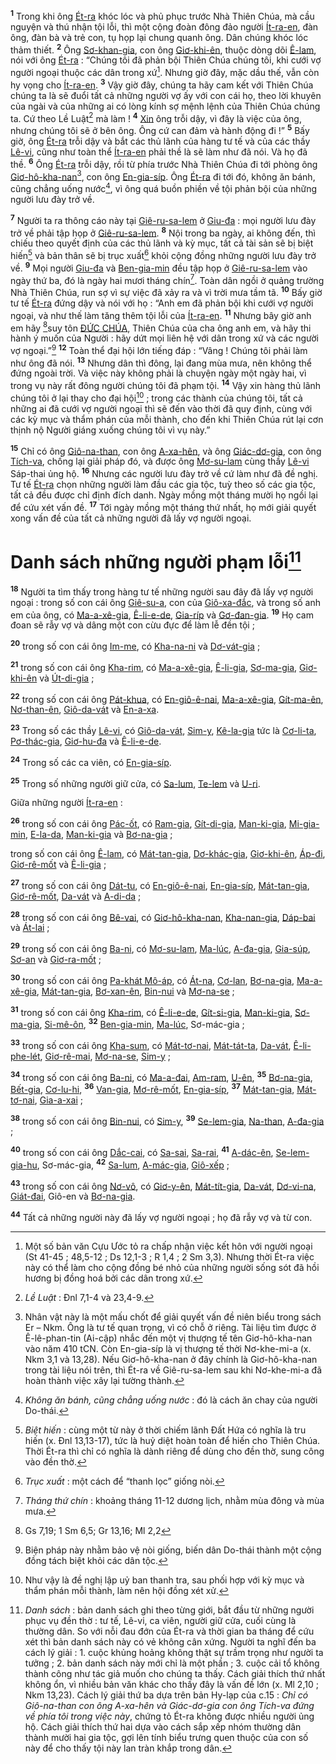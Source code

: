 <sup><b>1</b></sup> Trong khi ông [Ét-ra]() khóc lóc và phủ phục trước Nhà Thiên Chúa, mà cầu nguyện và thú nhận tội lỗi, thì một cộng đoàn đông đảo người [Ít-ra-en](), đàn ông, đàn bà và trẻ con, tụ họp lại chung quanh ông. Dân chúng khóc lóc thảm thiết. <sup><b>2</b></sup> Ông [Sơ-khan-gia](), con ông [Giơ-khi-ên](), thuộc dòng dõi [Ê-lam](), nói với ông [Ét-ra]() : “Chúng tôi đã phản bội Thiên Chúa chúng tôi, khi cưới vợ người ngoại thuộc các dân trong xứ[^1-4165ba6b-1d2e-4467-88bf-788e76fb1975]. Nhưng giờ đây, mặc dầu thế, vẫn còn hy vọng cho [Ít-ra-en](). <sup><b>3</b></sup> Vậy giờ đây, chúng ta hãy cam kết với Thiên Chúa chúng ta là sẽ đuổi tất cả những người vợ ấy với con cái họ, theo lời khuyên của ngài và của những ai có lòng kính sợ mệnh lệnh của Thiên Chúa chúng ta. Cứ theo Lề Luật[^2-4165ba6b-1d2e-4467-88bf-788e76fb1975] mà làm ! <sup><b>4</b></sup> [Xin]() ông trỗi dậy, vì đây là việc của ông, nhưng chúng tôi sẽ ở bên ông. Ông cứ can đảm và hành động đi !” <sup><b>5</b></sup> Bấy giờ, ông [Ét-ra]() trỗi dậy và bắt các thủ lãnh của hàng tư tế và của các thầy [Lê-vi](), cũng như toàn thể [Ít-ra-en]() phải thề là sẽ làm như đã nói. Và họ đã thề. <sup><b>6</b></sup> Ông [Ét-ra]() trỗi dậy, rồi từ phía trước Nhà Thiên Chúa đi tới phòng ông [Giơ-hô-kha-nan]()[^3-4165ba6b-1d2e-4467-88bf-788e76fb1975], con ông [En-gia-síp](). Ông [Ét-ra]() đi tới đó, không ăn bánh, cũng chẳng uống nước[^4-4165ba6b-1d2e-4467-88bf-788e76fb1975], vì ông quá buồn phiền về tội phản bội của những người lưu đày trở về.

<sup><b>7</b></sup> Người ta ra thông cáo này tại [Giê-ru-sa-lem]() ở [Giu-đa]() : mọi người lưu đày trở về phải tập họp ở [Giê-ru-sa-lem](). <sup><b>8</b></sup> Nội trong ba ngày, ai không đến, thì chiếu theo quyết định của các thủ lãnh và kỳ mục, tất cả tài sản sẽ bị biệt hiến[^5-4165ba6b-1d2e-4467-88bf-788e76fb1975] và bản thân sẽ bị trục xuất[^6-4165ba6b-1d2e-4467-88bf-788e76fb1975] khỏi cộng đồng những người lưu đày trở về. <sup><b>9</b></sup> Mọi người [Giu-đa]() và [Ben-gia-min]() đều tập họp ở [Giê-ru-sa-lem]() vào ngày thứ ba, đó là ngày hai mươi tháng chín[^7-4165ba6b-1d2e-4467-88bf-788e76fb1975]. Toàn dân ngồi ở quảng trường Nhà Thiên Chúa, run sợ vì sự việc đã xảy ra và vì trời mưa tầm tã. <sup><b>10</b></sup> Bấy giờ tư tế [Ét-ra]() đứng dậy và nói với họ : “Anh em đã phản bội khi cưới vợ người ngoại, và như thế làm tăng thêm tội lỗi của [Ít-ra-en](). <sup><b>11</b></sup> Nhưng bây giờ anh em hãy [^1@-4165ba6b-1d2e-4467-88bf-788e76fb1975]suy tôn [ĐỨC CHÚA](), Thiên Chúa của cha ông anh em, và hãy thi hành ý muốn của Người : hãy dứt mọi liên hệ với dân trong xứ và các người vợ ngoại.”[^8-4165ba6b-1d2e-4467-88bf-788e76fb1975] <sup><b>12</b></sup> Toàn thể đại hội lớn tiếng đáp : “Vâng ! Chúng tôi phải làm như ông đã nói. <sup><b>13</b></sup> Nhưng dân thì đông, lại đang mùa mưa, nên không thể đứng ngoài trời. Và việc này không phải là chuyện ngày một ngày hai, vì trong vụ này rất đông người chúng tôi đã phạm tội. <sup><b>14</b></sup> Vậy xin hàng thủ lãnh chúng tôi ở lại thay cho đại hội[^9-4165ba6b-1d2e-4467-88bf-788e76fb1975] ; trong các thành của chúng tôi, tất cả những ai đã cưới vợ người ngoại thì sẽ đến vào thời đã quy định, cùng với các kỳ mục và thẩm phán của mỗi thành, cho đến khi Thiên Chúa rút lại cơn thịnh nộ Người giáng xuống chúng tôi vì vụ này.”

<sup><b>15</b></sup> Chỉ có ông [Giô-na-than](), con ông [A-xa-hên](), và ông [Giác-dơ-gia](), con ông [Tích-va](), chống lại giải pháp đó, và được ông [Mơ-su-lam]() cùng thầy [Lê-vi]() Sáp-thai ủng hộ. <sup><b>16</b></sup> Nhưng các người lưu đày trở về cứ làm như đã đề nghị. Tư tế [Ét-ra]() chọn những người làm đầu các gia tộc, tuỳ theo số các gia tộc, tất cả đều được chỉ định đích danh. Ngày mồng một tháng mười họ ngồi lại để cứu xét vấn đề. <sup><b>17</b></sup> Tới ngày mồng một tháng thứ nhất, họ mới giải quyết xong vấn đề của tất cả những người đã lấy vợ người ngoại.

# Danh sách những người phạm lỗi[^10-4165ba6b-1d2e-4467-88bf-788e76fb1975]

<sup><b>18</b></sup> Người ta tìm thấy trong hàng tư tế những người sau đây đã lấy vợ người ngoại : trong số con cái ông [Giê-su-a](), con của [Giô-xa-đắc](), và trong số anh em của ông, có [Ma-a-xê-gia](), [Ê-li-e-de](), [Gia-ríp]() và [Gơ-đan-gia](). <sup><b>19</b></sup> Họ cam đoan sẽ rẫy vợ và dâng một con cừu đực để làm lễ đền tội ;

<sup><b>20</b></sup> trong số con cái ông [Im-me](), có [Kha-na-ni]() và [Dơ-vát-gia]() ;

<sup><b>21</b></sup> trong số con cái ông [Kha-rim](), có [Ma-a-xê-gia](), [Ê-li-gia](), [Sơ-ma-gia](), [Giơ-khi-ên]() và [Út-di-gia]() ;

<sup><b>22</b></sup> trong số con cái ông [Pát-khua](), có [En-giô-ê-nai](), [Ma-a-xê-gia](), [Gít-ma-ên](), [Nơ-than-ên](), [Giô-da-vát]() và [En-a-xa]().

<sup><b>23</b></sup> Trong số các thầy [Lê-vi](), có [Giô-da-vát](), [Sim-y](), [Kê-la-gia]() tức là [Cơ-li-ta](), [Pơ-thác-gia](), [Giơ-hu-đa]() và [Ê-li-e-de]().

<sup><b>24</b></sup> Trong số các ca viên, có [En-gia-síp]().

<sup><b>25</b></sup> Trong số những người giữ cửa, có [Sa-lum](), [Te-lem]() và [U-ri]().

Giữa những người [Ít-ra-en]() :

<sup><b>26</b></sup> trong số con cái ông [Pác-ốt](), có [Ram-gia](), [Gít-di-gia](), [Man-ki-gia](), [Mi-gia-min](), [E-la-da](), [Man-ki-gia]() và [Bơ-na-gia]() ;

trong số con cái ông [Ê-lam](), có [Mát-tan-gia](), [Dơ-khác-gia](), [Giơ-khi-ên](), [Áp-đi](), [Giơ-rê-mốt]() và [Ê-li-gia]() ;

<sup><b>27</b></sup> trong số con cái ông [Dát-tu](), có [En-giô-ê-nai](), [En-gia-síp](), [Mát-tan-gia](), [Giơ-rê-mốt](), [Da-vát]() và [A-di-da]() ;

<sup><b>28</b></sup> trong số con cái ông [Bê-vai](), có [Giơ-hô-kha-nan](), [Kha-nan-gia](), [Dáp-bai]() và [Át-lai]() ;

<sup><b>29</b></sup> trong số con cái ông [Ba-ni](), có [Mơ-su-lam](), [Ma-lúc](), [A-đa-gia](), [Gia-súp](), [Sơ-an]() và [Giơ-ra-mốt]() ;

<sup><b>30</b></sup> trong số con cái ông [Pa-khát Mô-áp](), có [Át-na](), [Cơ-lan](), [Bơ-na-gia](), [Ma-a-xê-gia](), [Mát-tan-gia](), [Bơ-xan-ên](), [Bin-nui]() và [Mơ-na-se]() ;

<sup><b>31</b></sup> trong số con cái ông [Kha-rim](), có [Ê-li-e-de](), [Gít-si-gia](), [Man-ki-gia](), [Sơ-ma-gia](), [Si-mê-ôn](), <sup><b>32</b></sup> [Ben-gia-min](), [Ma-lúc](), Sơ-mác-gia ;

<sup><b>33</b></sup> trong số con cái ông [Kha-sum](), có [Mát-tơ-nai](), [Mát-tát-ta](), [Da-vát](), [Ê-li-phe-lét](), [Giơ-rê-mai](), [Mơ-na-se](), [Sim-y]() ;

<sup><b>34</b></sup> trong số con cái ông [Ba-ni](), có [Ma-a-đai](), [Am-ram](), [U-ên](), <sup><b>35</b></sup> [Bơ-na-gia](), [Bết-gia](), [Cơ-lu-hi](), <sup><b>36</b></sup> [Van-gia](), [Mơ-rê-mốt](), [En-gia-síp](), <sup><b>37</b></sup> [Mát-tan-gia](), [Mát-tơ-nai](), [Gia-a-xai]() ;

<sup><b>38</b></sup> trong số con cái ông [Bin-nui](), có [Sim-y](), <sup><b>39</b></sup> [Se-lem-gia](), [Na-than](), [A-đa-gia]() ;

<sup><b>40</b></sup> trong số con cái ông [Dắc-cai](), có [Sa-sai](), [Sa-rai](), <sup><b>41</b></sup> [A-dác-ên](), [Se-lem-gia-hu](), Sơ-mác-gia, <sup><b>42</b></sup> [Sa-lum](), [A-mác-gia](), [Giô-xếp]() ;

<sup><b>43</b></sup> trong số con cái ông [Nơ-vô](), có [Giơ-y-ên](), [Mát-tít-gia](), [Da-vát](), [Dơ-vi-na](), [Giát-đai](), Giô-en và [Bơ-na-gia]().

<sup><b>44</b></sup> Tất cả những người này đã lấy vợ người ngoại ; họ đã rẫy vợ và từ con.

[^1-4165ba6b-1d2e-4467-88bf-788e76fb1975]: Một số bản văn Cựu Ước tỏ ra chấp nhận việc kết hôn với người ngoại (St 41-45 ; 48,5-12 ; Ds 12,1-3 ; R 1,4 ; 2 Sm 3,3). Nhưng thời Ét-ra việc này có thể làm cho cộng đồng bé nhỏ của những người sống sót đã hồi hương bị đồng hoá bởi các dân trong xứ.

[^2-4165ba6b-1d2e-4467-88bf-788e76fb1975]: _Lề Luật_ : Đnl 7,1-4 và 23,4-9.

[^3-4165ba6b-1d2e-4467-88bf-788e76fb1975]: Nhân vật này là một mấu chốt để giải quyết vấn đề niên biểu trong sách Er – Nkm. Ông là tư tế quan trọng, vì có chỗ ở riêng. Tài liệu tìm được ở Ê-lê-phan-tin (Ai-cập) nhắc đến một vị thượng tế tên Giơ-hô-kha-nan vào năm 410 tCN. Còn En-gia-síp là vị thượng tế thời Nơ-khe-mi-a (x. Nkm 3,1 và 13,28). Nếu Giơ-hô-kha-nan ở đây chính là Giơ-hô-kha-nan trong tài liệu nói trên, thì Ét-ra về Giê-ru-sa-lem sau khi Nơ-khe-mi-a đã hoàn thành việc xây lại tường thành.

[^4-4165ba6b-1d2e-4467-88bf-788e76fb1975]: _Không ăn bánh, cũng chẳng uống nước_ : đó là cách ăn chay của người Do-thái.

[^5-4165ba6b-1d2e-4467-88bf-788e76fb1975]: _Biệt hiến_ : cùng một từ này ở thời chiếm lãnh Đất Hứa có nghĩa là tru hiến (x. Đnl 13,13-17), tức là huỷ diệt hoàn toàn để hiến cho Thiên Chúa. Thời Ét-ra thì chỉ có nghĩa là dành riêng để dùng cho đền thờ, sung công vào đền thờ.

[^6-4165ba6b-1d2e-4467-88bf-788e76fb1975]: _Trục xuất_ : một cách để “thanh lọc” giống nòi.

[^7-4165ba6b-1d2e-4467-88bf-788e76fb1975]: _Tháng thứ chín_ : khoảng tháng 11-12 dương lịch, nhằm mùa đông và mùa mưa.

[^8-4165ba6b-1d2e-4467-88bf-788e76fb1975]: Biện pháp này nhằm bảo vệ nòi giống, biến dân Do-thái thành một cộng đồng tách biệt khỏi các dân tộc.

[^9-4165ba6b-1d2e-4467-88bf-788e76fb1975]: Như vậy là đề nghị lập uỷ ban thanh tra, sau phối hợp với kỳ mục và thẩm phán mỗi thành, làm nên hội đồng xét xử.

[^10-4165ba6b-1d2e-4467-88bf-788e76fb1975]:
    _Danh sách_ : bản danh sách ghi theo từng giới, bắt đầu từ những người phục vụ đền thờ : tư tế, Lê-vi, ca viên, người giữ cửa, cuối cùng là thường dân. So với nỗi đau đớn của Ét-ra và thời gian ba tháng để cứu xét thì bản danh sách này có vẻ không cân xứng. Người ta nghĩ đến ba cách lý giải : 1. cuộc khủng hoảng không thật sự trầm trọng như người ta tưởng ; 2. bản danh sách này mới chỉ là một phần ; 3. cuộc cải tổ không thành công như tác giả muốn cho chúng ta thấy. Cách giải thích thứ nhất không ổn, vì nhiều bản văn khác cho thấy đây là vấn đề lớn (x. Ml 2,10 ; Nkm 13,23). Cách lý giải thứ ba dựa trên bản Hy-lạp của c.15 : _Chỉ có Giô-na-than con ông A-xa-hên và Giác-dơ-gia con ông Tích-va đứng về phía tôi trong việc này_, chứng tỏ Ét-ra không được nhiều người ủng hộ. Cách giải thích thứ hai dựa vào cách sắp xếp nhóm thường dân thành mười hai gia tộc, gợi lên tính biểu trưng quen thuộc của con số này để cho thấy tội này lan tràn khắp trong dân.
    [^1@-4165ba6b-1d2e-4467-88bf-788e76fb1975]: Gs 7,19; 1 Sm 6,5; Gr 13,16; Ml 2,2
